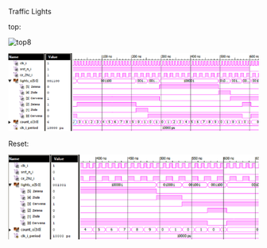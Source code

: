 Traffic Lights

top:

![top8](../../Images/top8.png)

![sim4](../../Images/sim4.png)

Reset:

![sim3](../../Images/sim3.png)
